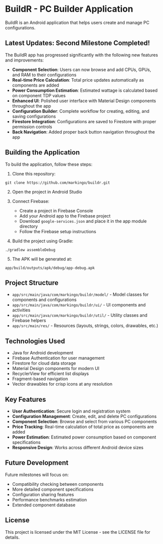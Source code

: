 # BuildR - PC Builder Application

BuildR is an Android application that helps users create and manage PC configurations.

## Latest Updates: Second Milestone Completed!

The BuildR app has progressed significantly with the following new features and improvements:

- **Component Selection**: Users can now browse and add CPUs, GPUs, and RAM to their configurations
- **Real-time Price Calculation**: Total price updates automatically as components are added
- **Power Consumption Estimation**: Estimated wattage is calculated based on component TDP values
- **Enhanced UI**: Polished user interface with Material Design components throughout the app
- **Configuration Builder**: Complete workflow for creating, editing, and saving configurations
- **Firestore Integration**: Configurations are saved to Firestore with proper permission controls
- **Back Navigation**: Added proper back button navigation throughout the app

## Building the Application

To build the application, follow these steps:

1. Clone this repository:
```
git clone https://github.com/markingo/buildr.git
```

2. Open the project in Android Studio

3. Connect Firebase:
   - Create a project in Firebase Console
   - Add your Android app to the Firebase project
   - Download `google-services.json` and place it in the app module directory
   - Follow the Firebase setup instructions

4. Build the project using Gradle:
```
./gradlew assembleDebug
```

5. The APK will be generated at:
```
app/build/outputs/apk/debug/app-debug.apk
```

## Project Structure

- `app/src/main/java/com/markingo/buildr/model/` - Model classes for components and configurations
- `app/src/main/java/com/markingo/buildr/ui/` - UI components and activities
- `app/src/main/java/com/markingo/buildr/util/` - Utility classes and Firebase helpers
- `app/src/main/res/` - Resources (layouts, strings, colors, drawables, etc.)

## Technologies Used

- Java for Android development
- Firebase Authentication for user management
- Firestore for cloud data storage
- Material Design components for modern UI
- RecyclerView for efficient list displays
- Fragment-based navigation
- Vector drawables for crisp icons at any resolution

## Key Features

- **User Authentication**: Secure login and registration system
- **Configuration Management**: Create, edit, and delete PC configurations
- **Component Selection**: Browse and select from various PC components
- **Price Tracking**: Real-time calculation of total price as components are added
- **Power Estimation**: Estimated power consumption based on component specifications
- **Responsive Design**: Works across different Android device sizes

## Future Development

Future milestones will focus on:
- Compatibility checking between components
- More detailed component specifications
- Configuration sharing features
- Performance benchmarks estimation
- Extended component database

## License

This project is licensed under the MIT License - see the LICENSE file for details. 
